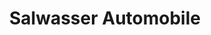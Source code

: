 ---
title: "Salwasser Automobile"
url: /freital/salwasser-automobile-am-bach/
shop: Autowerkstatt
---